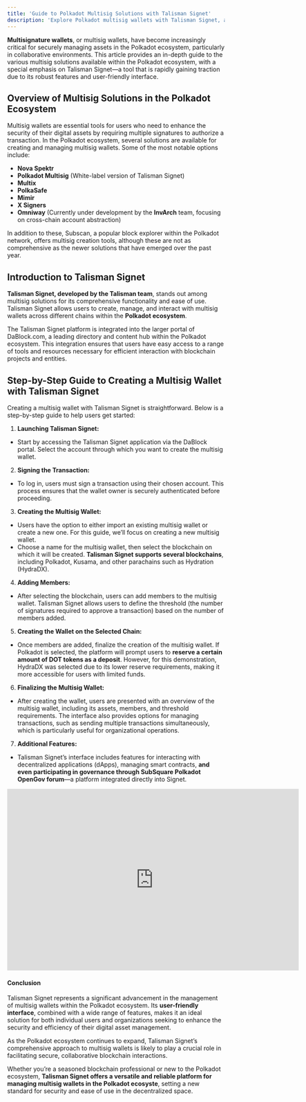```yaml
---
title: 'Guide to Polkadot Multisig Solutions with Talisman Signet'
description: 'Explore Polkadot multisig wallets with Talisman Signet, a user-friendly tool for secure, collaborative blockchain asset management.'
---
```

**Multisignature wallets**, or multisig wallets, have become increasingly critical for securely managing assets in the Polkadot ecosystem, particularly in collaborative environments. This article provides an in-depth guide to the various multisig solutions available within the Polkadot ecosystem, with a special emphasis on Talisman Signet—a tool that is rapidly gaining traction due to its robust features and user-friendly interface.

## Overview of Multisig Solutions in the Polkadot Ecosystem
Multisig wallets are essential tools for users who need to enhance the security of their digital assets by requiring multiple signatures to authorize a transaction. In the Polkadot ecosystem, several solutions are available for creating and managing multisig wallets. Some of the most notable options include:

- **Nova Spektr**
- **Polkadot Multisig** (White-label version of Talisman Signet)
- **Multix**
- **PolkaSafe**
- **Mimir**
- **X Signers**
- **Omniway** (Currently under development by the **InvArch** team, focusing on cross-chain account abstraction)

In addition to these, Subscan, a popular block explorer within the Polkadot network, offers multisig creation tools, although these are not as comprehensive as the newer solutions that have emerged over the past year.

## Introduction to Talisman Signet
**Talisman Signet, developed by the Talisman team**, stands out among multisig solutions for its comprehensive functionality and ease of use. Talisman Signet allows users to create, manage, and interact with multisig wallets across different chains within the **Polkadot ecosystem**.

The Talisman Signet platform is integrated into the larger portal of DaBlock.com, a leading directory and content hub within the Polkadot ecosystem. This integration ensures that users have easy access to a range of tools and resources necessary for efficient interaction with blockchain projects and entities.

## Step-by-Step Guide to Creating a Multisig Wallet with Talisman Signet
Creating a multisig wallet with Talisman Signet is straightforward. Below is a step-by-step guide to help users get started:
1. **Launching Talisman Signet:**
  - Start by accessing the Talisman Signet application via the DaBlock portal. Select the account through which you want to create the multisig wallet.
2. **Signing the Transaction:**
  - To log in, users must sign a transaction using their chosen account. This process ensures that the wallet owner is securely authenticated before proceeding.
3. **Creating the Multisig Wallet:**
  - Users have the option to either import an existing multisig wallet or create a new one. For this guide, we’ll focus on creating a new multisig wallet.
  - Choose a name for the multisig wallet, then select the blockchain on which it will be created. **Talisman Signet supports several blockchains**, including Polkadot, Kusama, and other parachains such as Hydration (HydraDX).
4. **Adding Members:**
  - After selecting the blockchain, users can add members to the multisig wallet. Talisman Signet allows users to define the threshold (the number of signatures required to approve a transaction) based on the number of members added.
5. **Creating the Wallet on the Selected Chain:**
  - Once members are added, finalize the creation of the multisig wallet. If Polkadot is selected, the platform will prompt users to **reserve a certain amount of DOT tokens as a deposit**. However, for this demonstration, HydraDX was selected due to its lower reserve requirements, making it more accessible for users with limited funds.
6. **Finalizing the Multisig Wallet:**
  - After creating the wallet, users are presented with an overview of the multisig wallet, including its assets, members, and threshold requirements. The interface also provides options for managing transactions, such as sending multiple transactions simultaneously, which is particularly useful for organizational operations.
7. **Additional Features:**
  - Talisman Signet’s interface includes features for interacting with decentralized applications (dApps), managing smart contracts, **and even participating in governance through SubSquare Polkadot OpenGov forum**—a platform integrated directly into Signet.

<iframe allow="accelerometer; encrypted-media;accelerometer;autoplay;clipboard-write;gyroscope;picture-in-picture clipboard-write; encrypted-media; gyroscope; picture-in-picture; web-share" allowfullscreen="true" frameborder="0" height="420" referrerpolicy="strict-origin-when-cross-origin" src="https://www.youtube.com/embed/KJELR_cQei0?feature=oembed" title="Las 9 Wallets MultiSig de Polkadot - Guía de Talisman Signet" width="675"></iframe>

#### Conclusion
Talisman Signet represents a significant advancement in the management of multisig wallets within the Polkadot ecosystem. Its **user-friendly interface**, combined with a wide range of features, makes it an ideal solution for both individual users and organizations seeking to enhance the security and efficiency of their digital asset management.

As the Polkadot ecosystem continues to expand, Talisman Signet’s comprehensive approach to multisig wallets is likely to play a crucial role in facilitating secure, collaborative blockchain interactions.

Whether you’re a seasoned blockchain professional or new to the Polkadot ecosystem, **Talisman Signet offers a versatile and reliable platform for managing multisig wallets in the Polkadot ecosyste**, setting a new standard for security and ease of use in the decentralized space.